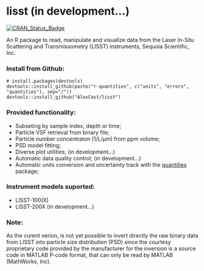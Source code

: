 # lisst (in development...)

[![CRAN\_Status\_Badge](https://www.r-pkg.org/badges/version/lisst)](https://cran.r-project.org/package=lisst)

An R package to read, manipulate and visualize data from the Laser In-Situ Scattering and Transmissometry (LISST) instruments, Sequoia Scientific, Inc.

### Install from Github:
```
# install.packages(devtools)
devtools::install_github(paste("r-quantities", c("units", "errors", "quantities"), sep="/"))
devtools::install_github("AlexCast/lisst")
```

### Provided functionality:
- Subseting by sample index, depth or time;
- Particle VSF retrieval from binary file;
- Particle number concentraton (1/L/µm) from ppm volume;
- PSD model fitting; 
- Diverse plot utilities; (in development...)
- Automatic data quality control; (in development...)
- Automatic units conversion and uncertainty track with the [quantities](https://github.com/r-quantities/quantities) package;

### Instrument models suported:
- LISST-100(X)
- LISST-200X (in development...)

### Note:
As the curent verion, is not yet possible to invert directly the raw binary data from LISST into particle size distribution (PSD) since the courtesy proprietary code provided by the manufacturer for the inversion is a source code in MATLAB P-code format, that can only be read by MATLAB (MathWorks, Inc).
